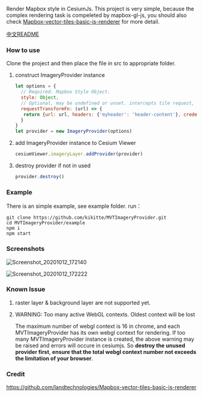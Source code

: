 Render Mapbox style in CesiumJs. This project is very simple, because the complex rendering task is compeleted by mapbox-gl-js, you should also check [Mapbox-vector-tiles-basic-js-renderer](https://github.com/landtechnologies/Mapbox-vector-tiles-basic-js-renderer) for more detail.

[中文README](README-zh.md)

### How to use

Clone the project and then place the file in src to appropriate folder.

1. construct ImageryProvider instance
   ```javascript
   let options = {
     // Required. Mapbox Style Object.
     style: Object,
     // Optional, may be undefined or unset. intercepts tile request, so you can make some modifications to the request, for example adding custom header
     requestTransformFn: (url) => {
      return {url: url, headers: {'myheader': 'header-content'}, credentials: ''}
     }
   }
   let provider = new ImageryProvider(options)
   ```
   
2. add ImageryProvider instance to Cesium Viewer 
   ```javascript
   cesiumViewer.imageryLayer.addProvider(provider)
   ```
   
3. destroy provider if not in used

   ```javascript
   provider.destroy()
   ```

### Example

There is an simple example, see example folder.
run：
```shell
git clone https://github.com/kikitte/MVTImageryProvider.git
cd MVTImageryProvider/example
npm i
npm start
```

### Screenshots

![Screenshot_20201012_172140](screenshots/Screenshot_20201012_172140.png)

![Screenshot_20201012_172222](screenshots/Screenshot_20201012_172222.png)

### Known Issue

1. raster layer & background layer are not supported yet.

2. WARNING: Too many active WebGL contexts. Oldest context will be lost

   The maximum number of webgl context is 16 in chrome, and each MVTImageryProvider has its own webgl context for rendering. If too many MVTImageryProvider instance is created, the above warning may be raised and errors will occure in cesiumjs. So **destroy the unused provider first**, **ensure that the total webgl context number not exceeds the limitation of your browser**.

### Credit

https://github.com/landtechnologies/Mapbox-vector-tiles-basic-js-renderer

